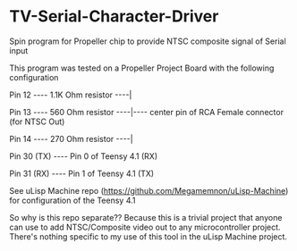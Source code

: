 # TV-Serial-Character-Driver
Spin program for Propeller chip to provide NTSC composite signal of Serial input

This program was tested on a Propeller Project Board with the following configuration

Pin 12 ---- 1.1K Ohm resistor ----|

Pin 13 ---- 560 Ohm resistor  ----|---- center pin of RCA Female connector (for NTSC Out)

Pin 14 ---- 270 Ohm resistor  ----|
                                  
                                  
Pin 30 (TX) ---- Pin 0 of Teensy 4.1 (RX)

Pin 31 (RX) ---- Pin 1 of Teensy 4.1 (TX)


See uLisp Machine repo (https://github.com/Megamemnon/uLisp-Machine) for configuration of the Teensy 4.1

So why is this repo separate?? Because this is a trivial project that anyone can use to add NTSC/Composite video out to any microcontroller project. There's nothing specific to my use of this tool in the uLisp Machine project.
